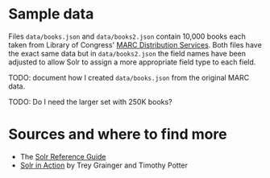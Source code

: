 # Sample data

Files `data/books.json` and `data/books2.json` contain 10,000 books each taken from Library of Congress' [MARC Distribution Services](https://www.loc.gov/cds/products/marcDist.php). Both files have the exact same data but in `data/books2.json` the field names have been adjusted to allow Solr to assign a more appropriate field type to each field.

TODO: document how I created `data/books.json` from the original MARC data.

TODO: Do I need the larger set with 250K books?


# Sources and where to find more

* The [Solr Reference Guide](https://lucene.apache.org/solr/guide/7_0/)
* [Solr in Action](https://www.worldcat.org/title/solr-in-action/oclc/879605085) by Trey Grainger and Timothy Potter
